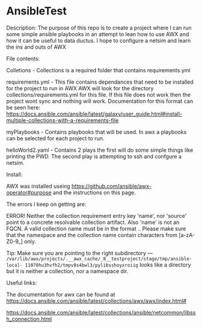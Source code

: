 # AnsibleTest
Description:
The purpose of this repo is to create a project where I can run some simple ansible playbooks in an attempt to lean 
how to use AWX and how it can be useful to data ductus. I hope to configure a netsim and learn the ins and outs of
AWX


File contents:

Colletions - Collections is a required folder that contains requirements.yml

requirements.yml - This file contains dependances that need to be installed for the project to run in AWX
AWX will look for the directory collections/requirements.yml for this file. If this file does not work then
the project wont sync and nothing will work. Documentation for this format can be seen here: 
https://docs.ansible.com/ansible/latest/galaxy/user_guide.html#install-multiple-collections-with-a-requirements-file



myPlaybooks - Contains playbooks that will be used. In awx a playbooks can be selected for each project to run.

helloWorld2.yaml - Contains 2 plays the first will do some simple things like printing the PWD. The second play 
is attempting to ssh and confgure a netsim.



Install:

AWX was installed useing https://github.com/ansible/awx-operator#purpose and the instructions on this page. 



The errors I keep on getting are:

ERROR! Neither the collection requirement entry key 'name', nor 'source' point to a concrete resolvable collection 
artifact. Also 'name' is not an FQCN. A valid collection name must be in the format <namespace>.<collection>. Please 
make sure that the namespace and the collection name  contain characters from [a-zA-Z0-9_] only.

Tip: Make sure you are pointing to the right subdirectory — 
  `/var/lib/awx/projects/.__awx_cache/_8__testproject/stage/tmp/ansible-local-
  11070hu3hvfh2/tmpv8s4bwl3/pylibsshoyxroiig`
looks like a directory but it is neither a collection, nor a namespace dir.

Useful links: 

The documentation for awx can be found at https://docs.ansible.com/ansible/latest/collections/awx/awx/index.html#

  https://docs.ansible.com/ansible/latest/collections/ansible/netcommon/libssh_connection.html
  
